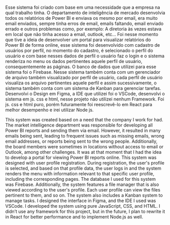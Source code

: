 Esse sistema foi criado com base em uma necessidade que a empresa na qual trabalho tinha.
O departamento de inteligência de mercado desenvolvia todos os relatórios de Power BI e
enviava os mesmo por email, era muito email enviados, sempre tinha erros de email, emails faltando,
email enviado errado e outros problemas como, por exemplo: A diretoria às vezes estava em local
que não tinha acesso a email, outlook, etc... Foi nesse momento que tive a ideia de desenvolver
um portal para visualizar relatórios do Power BI de forma online, esse sistema foi desenvolvido
com cadastro de usuários por perfil, no momento do cadastro, é selecionado o perfil do usuário e
com base nesses dados de perfil o usuário faz o login e o sistema renderiza no menu os dados
pertinentes aquele perfil de usuário, consequentemente as páginas. O banco de dados que utilizei
para esse sistema foi o Firebase. Nesse sistema também conta com um gerenciador de arquivo também
visualizado por perfil de usuário, cada perfil de usuário visualiza os arquivo pertinentes aquele
perfil e assim sucessivamente, o sistema também conta com um sistema de Kanban para gerenciar tarefas.
Desenvolvi o Design em Figma, a IDE que utilizei foi o VSCode, desenvolvi o sistema em js. css e html,
nesse projeto não utilizei nenhum Framework. Foi js. css e html puro, porém futuramente foi reescrevê-lo
em React para melhor desempenho e irei utilizar Node js.

This system was created based on a need that the company I work for had. The market intelligence department was responsible for developing all Power BI reports and sending them via email.
However, it resulted in many emails being sent, leading to frequent issues such as missing emails, wrong email addresses, or reports being sent to the wrong people. Additionally,
the board members were sometimes in locations without access to email or Outlook, among other challenges. It was at that moment that I had the idea to develop a portal for viewing Power BI
reports online. This system was designed with user profile registration. During registration, the user's profile is selected, and based on that profile data, the user logs in and the system
renders the menu with information relevant to that specific user profile, including the corresponding pages. The database I used for this system was Firebase. Additionally, the system features
a file manager that is also viewed according to the user's profile. Each user profile can view the files pertinent to them, and so on. The system also includes a Kanban system to manage tasks.
I designed the interface in Figma, and the IDE I used was VSCode. I developed the system using pure JavaScript, CSS, and HTML. I didn’t use any framework for this project, but in the future,
I plan to rewrite it in React for better performance and to implement Node.js as well.
